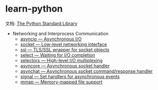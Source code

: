 # learn-python

文档: [The Python Standard Library](https://docs.python.org/3/library/index.html)

* Networking and Interprocess Communication
    + [asyncio — Asynchronous I/O](https://docs.python.org/3/library/asyncio.html)
    + [socket — Low-level networking interface]()
    + [ssl — TLS/SSL wrapper for socket objects]()
    + [select — Waiting for I/O completion]()
    + [selectors — High-level I/O multiplexing]()
    + [asyncore — Asynchronous socket handler]()
    + [asynchat — Asynchronous socket command/response handler]()
    + [signal — Set handlers for asynchronous events]()
    + [mmap — Memory-mapped file support]()
